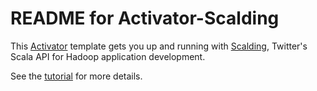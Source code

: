 # README for Activator-Scalding

This [Activator](http://typesafe.com/activator) template gets you up and running with [Scalding](https://github.com/twitter/scalding), Twitter's Scala API for Hadoop application development.

See the [tutorial](tutorial/index.html) for more details.
